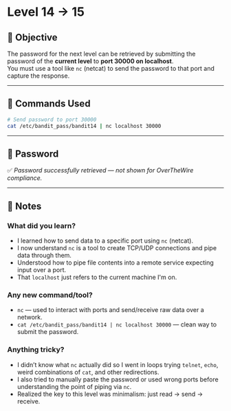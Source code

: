 # Level 14 → 15

## 🎯 Objective

The password for the next level can be retrieved by submitting the password of the **current level** to **port 30000 on localhost**.  
You must use a tool like `nc` (netcat) to send the password to that port and capture the response.

---

## 🧪 Commands Used

```bash
# Send password to port 30000
cat /etc/bandit_pass/bandit14 | nc localhost 30000
```

---

## 🔐 Password

✅ *Password successfully retrieved — not shown for OverTheWire compliance.*

---

## 🧠 Notes

### What did you learn?

- I learned how to send data to a specific port using `nc` (netcat).
- I now understand `nc` is a tool to create TCP/UDP connections and pipe data through them.
- Understood how to pipe file contents into a remote service expecting input over a port.
- That `localhost` just refers to the current machine I'm on.

### Any new command/tool?

- `nc` — used to interact with ports and send/receive raw data over a network.
- `cat /etc/bandit_pass/bandit14 | nc localhost 30000` — clean way to submit the password.

### Anything tricky?

- I didn’t know what `nc` actually did so I went in loops trying `telnet`, `echo`, weird combinations of `cat`, and other redirections.
- I also tried to manually paste the password or used wrong ports before understanding the point of piping via `nc`.
- Realized the key to this level was minimalism: just read → send → receive.

